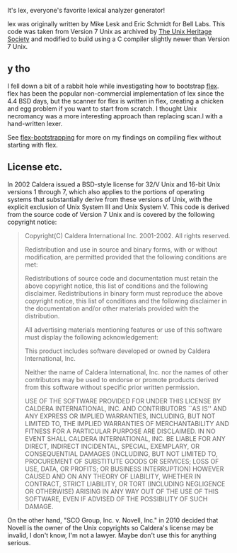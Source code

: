 It's lex, everyone's favorite lexical analyzer generator!

lex was originally written by Mike Lesk and Eric Schmidt for Bell Labs.
This code was taken from Version 7 Unix as archived by [The Unix Heritage Society](http://www.tuhs.org/) and modified to build using a C compiler slightly newer than Version 7 Unix.

## y tho

I fell down a bit of a rabbit hole while investigating how to bootstrap [flex](https://github.com/westes/flex/).
flex has been the popular non-commercial implementation of lex since the 4.4 BSD days, but the scanner for flex is written in flex, creating a chicken and egg problem if you want to start from scratch.
I thought Unix necromancy was a more interesting approach than replacing scan.l with a hand-written lexer.

See [flex-bootstrapping](flex-bootstrapping/README.md) for more on my findings on compiling flex without starting with flex.

## License etc.

In 2002 Caldera issued a BSD-style license for 32/V Unix and 16-bit Unix versions 1 through 7, which also applies to the portions of operating systems that substantially derive from these versions of Unix, with the explicit exclusion of Unix System III and Unix System V.
This code is derived from the source code of Version 7 Unix and is covered by the following copyright notice:

> Copyright(C) Caldera International Inc. 2001-2002. All rights reserved.
> 
> Redistribution and use in source and binary forms, with or without modification, are permitted provided that the
> following conditions are met:
> 
> Redistributions of source code and documentation must retain the above copyright notice, this list of conditions and the
> following disclaimer. Redistributions in binary form must reproduce the above copyright notice, this list of conditions
> and the following disclaimer in the documentation and/or other materials provided with the distribution.
> 
> All advertising materials mentioning features or use of this software must display the following acknowledgement:
> 
> This product includes software developed or owned by Caldera International, Inc.
> 
> Neither the name of Caldera International, Inc. nor the names of other contributors may be used to endorse or promote
> products derived from this software without specific prior written permission.
> 
> USE OF THE SOFTWARE PROVIDED FOR UNDER THIS LICENSE BY CALDERA INTERNATIONAL, INC.
> AND CONTRIBUTORS \`\`AS IS'' AND ANY EXPRESS OR IMPLIED WARRANTIES, INCLUDING, BUT NOT
> LIMITED TO, THE IMPLIED WARRANTIES OF MERCHANTABILITY AND FITNESS FOR A PARTICULAR
> PURPOSE ARE DISCLAIMED. IN NO EVENT SHALL CALDERA INTERNATIONAL, INC. BE LIABLE FOR
> ANY DIRECT, INDIRECT INCIDENTAL, SPECIAL, EXEMPLARY, OR CONSEQUENTIAL DAMAGES
> (INCLUDING, BUT NOT LIMITED TO, PROCUREMENT OF SUBSTITUTE GOODS OR SERVICES; LOSS OF
> USE, DATA, OR PROFITS; OR BUSINESS INTERRUPTION) HOWEVER CAUSED AND ON ANY THEORY OF
> LIABILITY, WHETHER IN CONTRACT, STRICT LIABILITY, OR TORT (INCLUDING NEGLIGENCE OR
> OTHERWISE) ARISING IN ANY WAY OUT OF THE USE OF THIS SOFTWARE, EVEN IF ADVISED OF THE
> POSSIBILITY OF SUCH DAMAGE.

On the other hand, "SCO Group, Inc. v. Novell, Inc." in 2010 decided that Novell is the owner of the Unix copyrights so Caldera's license may be invalid, I don't know, I'm not a lawyer.
Maybe don't use this for anything serious.
